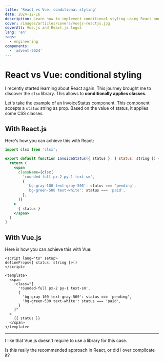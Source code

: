 ```yaml
---
title: 'React vs Vue: conditional styling'
date: 2024-12-16
description: Learn how to implement conditional styling using React and Vue.
cover: /images/articles/covers/vuejs-reactjs.jpg
coverAlt: Vue.js and React.js logos
lang: 'en'
tags:
  - engineering
components:
  - 'advent-2024'
---
```


# React vs Vue: conditional styling

I recently started learning about React again. This journey brought me to discover the `clsx` library. This allows to **conditionally applies classes**.

Let's take the example of an InvoiceStatus component. This component accepts a `status` string as prop. Based on the value of status, it applies some CSS classes.

## With React.js

Here's how you can achieve this with React:

```jsx
import clsx from 'clsx';

export default function InvoiceStatus({ status }: { status: string }) {
  return (
    <span
      className={clsx(
        'rounded-full px-2 py-1 text-sm',
        {
          'bg-gray-100 text-gray-500': status === 'pending',
          'bg-green-500 text-white': status === 'paid',
        },
      )}
    >
      { status }
    </span>
  )
}
```

## With Vue.js

Here is how you can achieve this with Vue:

```vue
<script lang="ts" setup>
defineProps<{ status: string }>()
</script>

<template>
  <span
    :class="[
      'rounded-full px-2 py-1 text-sm',
      {
        'bg-gray-100 text-gray-500': status === 'pending',
        'bg-green-500 text-white': status === 'paid',
      }
    ]"
  >
    {{ status }}
  </span>
</template>
```

---

I like that Vue.js doesn't require to use a library for this case.

Is this really the recommended approach in React, or did I over complicate it?
